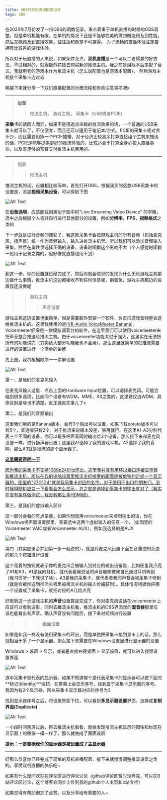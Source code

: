 ```yaml
---
title: OBS的双机直播配置记录
tags: OBS
---
```


在2020年7月份发了一份OBS的调教记录，重点着重于单机直播的时候的OBS调整，但是单机机能有限，在单机的情况下还是不能够完美的做到既能顾及到性能，然后又能顾及到直播效果，往往鱼和熊掌不可兼得。 为了流畅的直播体验注定要拥有比较差的游戏体验。

所以对于玩直播的人来说，如果条件允许，**双机直播**是一个可以二者得兼的好方法，不过相对的，就得额外花钱去购买新的推流主机。我之前是游戏本后来配了台式，我就用老的游戏本作为推流主机（怎么说配置也是游戏本配置）， 然后游戏主机接个采集卡连过去

嘛接下来就分享一下双机直播配置的大概流程和有些注意事项吧x
<!--more-->

---

> **设备**
>
> > 推流主机， 游戏主机， 采集卡（USB或者PCIE）

**采集卡**的话因人而异，如果不是很追求卓越的推流效果的话，一个普通的USB采集卡就可以了，不仅便宜，而且还可以适用于笔记本/台式。PCIE的采集卡相对贵不少，而且需要用掉一个PCIE插槽，对于经济比较富余打算直接组个主机来推流的话，PCIE是能够提供更好的推流体验的，比较适合于打算全身心投入直播事业，以及有足够的预算支付推流主机费用的。

---



> 配置
>
> > 推流主机

推流主机的话，设置相比较简单，首先打开OBS，根据我买的这款USB采集卡的设置是，添加**视频采集设备**，可以得到下图

![Alt Text](\assets\images\2021-11-12\1.png "视频采集设备界面")

在**设备选项**，应该能找到类似于图中的"Live Streaming Video Device" 的字眼，选中之后根据个人喜好自行进行其他部分的设置，例如**分辨率**，**FPS**，**视频格式**之类的

下一步就是进行音频的捕获了，我这款采集卡会把游戏主机的所有音频（包括麦克风，扬声器）统一作为音频输入，输入进推流主机里。所以我们可以添加音频输入采集，然后在属性里选择正确的设备，设备时间戳这个影响不大（个人感觉时间戳一般用于记录之类的，但好像就直播也用不到）

![Alt Text](\assets\images\2021-11-12\2.png "麦克风设置界面")

到这一步，你的设置就已经完成了，然后你就会惊讶的发现为什么无论游戏主机那边做什么事情，推流主机这边都接收不到任何信息呢，别着急，游戏主机那边的设置我还没做呢

> > 游戏主机
> >
> > >声音设置

游戏主机这边设置也很简单，但是需要额外安装一个软件，负责把游戏音频整合送给推流主机的。这里我使用的是([VB-Audio VoiceMeeter Banana](https://vb-audio.com/Voicemeeter/banana.htm))，Voicemeeter好像是一款模拟调音台的软件，在这里我们可以使用voicemeeter来把声音整合推送给推流主机。由于voicemeeter功能太过于强大，这里实在无法把所有的功能讲完（其实绝大部分功能我也不会用），那么这里就简单的把推流需要进行的设置进行一个简单的讲解

先上图，我将根据顺序一一讲解设置

![Alt Text](\assets\images\2021-11-12\3.png "voicemeeter设置界面")

第一，是我们的麦克风输入

在麦克风输入这里，点击上面的Hardware Input位置，可以选择麦克风。可能会碰到很多选项，比如同个设备有WDM，MME，KS之类的，这里建议选WDM，具体区别是啥也不清楚，反正选就完事儿了x

第二，是我们的音频输出

这里我们用的是Banana版本，会有3个输出可以设置，如果下载potato版本可以有5个，普通版只有2个。对于推流来说版本没差，够用就行。在这里A1-A3分别代表三个不同的设备，你可以最多把声音同时输出给3个设备，那么接下来和麦克风设置一样，进行扬声器设置；这里我A1选择了我的游戏耳机，A2选择了我的音响，那么A3就是推流的那个显示器了。

<u>**这里需要声明一下**</u>

<u>因为我的采集卡不支持1080p240Hz环出，这里我并没有用环出接口连接显示器和推流主机，所以在我的电脑设置里推流主机接受的画面是被单独判定成一个显示器的，图里的"27G1G4"就是我采集卡对应的名字。对于使用环出口的朋友们，到时候得随机应变一下看看会怎么显示，总之就是选择到采集卡的输出就对了（我实在没有条件做测试，我没有那么多HDMI线）</u>

第三，是我们的虚拟输入部分

这一部分会看的有点蒙蔽，如果你想使用voicemeeter来控制输出的话，你在Windows扬声器设置那里，需要选中这两个虚拟输入的任意一个，（如图里的Voicemeeter VAIO或者Voicemeeter AUX），例如我选择的是AUX

![Alt Text](\assets\images\2021-11-12\4.png "扬声器设备控制界面")

第四（其实应该合并到第一步一起说的），就是对麦克风设置下面在音量控制旁边的那几个按钮进行设置

这个亮着的按钮就表示你的麦克风会被输入到对应的输出设备里，比如图里我点亮了A1和A3，A1是我的耳机，就代表着我说话的声音能够被我自己通过耳机听到（我习惯听一下我说了啥），A3是我的采集卡，就代表着我的声音会被采集卡听到（就是会被推送到推流主机里被推流主机的输入给捕获到）。具体情况根据你把哪一个设置成了采集卡，就把对应的A几给点亮

好那到这一步游戏主机的**声音**设置算是完成了，你对麦克风说话在voicemeeter上应该可以看到波形，同时去推流主机看，推流主机的OBS界面里的**混音器**那里应该也能看出有声音。确认声音没有问题后，接下来对视频进行设置

> > >画面设置

如果是和我一样没有使用采集卡的环出，而是单独把采集卡接到显卡上的话，那么就相当于多了一个显示器，那么接下来需要在Windows设置里进行显示器的设置

Windows > 设置 > 显示，或者是直接右键桌面 > 显示设置，就可以进入视频设置界面

![Alt Text](\assets\images\2021-11-12\5.png "视频显示设置界面")

选中采集卡锁代表的显示器，如果不知道哪个是代表采集卡的显示器可以按下面的**标记(Identity)**按钮，在屏幕上会显示序号，找到属于采集卡显示器的序号。我因为有2个显示器，所以采集卡显示器对应的序号为3

找到显示器序号之后，将设置界面下拉，可以看到**多显示器设置**界面，选择成**复制界面(Duplicate)**

![Alt Text](\assets\images\2021-11-12\5.png "选择为复制界面")

一小段时间黑屏过后，再去推流主机看看，就会发现推流主机显示的图像和你现在显示器上的图像一模一样了，那么就完成了画面设置

**<u>提示：一定要确保你的显示器是被设置成了主显示器</u>**

---

好那么恭喜你已经完成了简单的双机直播配置，接下来就慢慢调整推流设置之类的，享受双机直播的快乐吧~

如果有什么疑问欢迎在评论区进行评论讨论（github评论区暂时没弄完，可以在B站评论区讨论，这个博客会同步上传到我的github个人主页和b站专栏）

如果觉得有帮助别忘了点赞，以及分享给有需要的人~